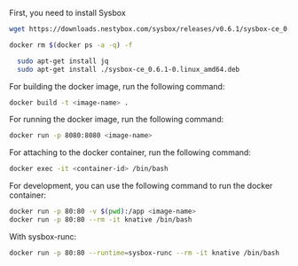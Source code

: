 
First, you need to install Sysbox
```bash
wget https://downloads.nestybox.com/sysbox/releases/v0.6.1/sysbox-ce_0.6.1-0.linux_amd64.deb
```
```bash
docker rm $(docker ps -a -q) -f
```
```bash
  sudo apt-get install jq
  sudo apt-get install ./sysbox-ce_0.6.1-0.linux_amd64.deb
```

For building the docker image, run the following command:

```bash
docker build -t <image-name> .
```

For running the docker image, run the following command:

```bash
docker run -p 8080:8080 <image-name>
```

For attaching to the docker container, run the following command:

```bash
docker exec -it <container-id> /bin/bash
```

For development, you can use the following command to run the docker container:

```bash
docker run -p 80:80 -v $(pwd):/app <image-name>
docker run -p 80:80 --rm -it knative /bin/bash
```

With sysbox-runc:

```bash
docker run -p 80:80 --runtime=sysbox-runc --rm -it knative /bin/bash
```
